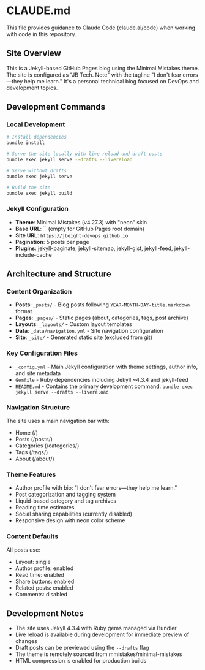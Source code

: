 # CLAUDE.md

This file provides guidance to Claude Code (claude.ai/code) when working with code in this repository.

## Site Overview

This is a Jekyll-based GitHub Pages blog using the Minimal Mistakes theme. The site is configured as "JB Tech. Note" with the tagline "I don't fear errors—they help me learn." It's a personal technical blog focused on DevOps and development topics.

## Development Commands

### Local Development
```bash
# Install dependencies
bundle install

# Serve the site locally with live reload and draft posts
bundle exec jekyll serve --drafts --livereload

# Serve without drafts
bundle exec jekyll serve

# Build the site
bundle exec jekyll build
```

### Jekyll Configuration
- **Theme**: Minimal Mistakes (v4.27.3) with "neon" skin
- **Base URL**: `` (empty for GitHub Pages root domain)
- **Site URL**: `https://jbeight-devops.github.io`
- **Pagination**: 5 posts per page
- **Plugins**: jekyll-paginate, jekyll-sitemap, jekyll-gist, jekyll-feed, jekyll-include-cache

## Architecture and Structure

### Content Organization
- **Posts**: `_posts/` - Blog posts following `YEAR-MONTH-DAY-title.markdown` format
- **Pages**: `_pages/` - Static pages (about, categories, tags, post archive)
- **Layouts**: `_layouts/` - Custom layout templates
- **Data**: `_data/navigation.yml` - Site navigation configuration
- **Site**: `_site/` - Generated static site (excluded from git)

### Key Configuration Files
- `_config.yml` - Main Jekyll configuration with theme settings, author info, and site metadata
- `Gemfile` - Ruby dependencies including Jekyll ~4.3.4 and jekyll-feed
- `README.md` - Contains the primary development command: `bundle exec jekyll serve --drafts --livereload`

### Navigation Structure
The site uses a main navigation bar with:
- Home (/)
- Posts (/posts/)
- Categories (/categories/)
- Tags (/tags/)
- About (/about/)

### Theme Features
- Author profile with bio: "I don't fear errors—they help me learn."
- Post categorization and tagging system
- Liquid-based category and tag archives
- Reading time estimates
- Social sharing capabilities (currently disabled)
- Responsive design with neon color scheme

### Content Defaults
All posts use:
- Layout: single
- Author profile: enabled
- Read time: enabled
- Share buttons: enabled
- Related posts: enabled
- Comments: disabled

## Development Notes

- The site uses Jekyll 4.3.4 with Ruby gems managed via Bundler
- Live reload is available during development for immediate preview of changes
- Draft posts can be previewed using the `--drafts` flag
- The theme is remotely sourced from mmistakes/minimal-mistakes
- HTML compression is enabled for production builds